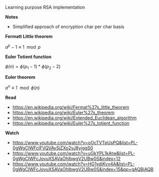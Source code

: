 Learning purpose RSA implementation

**Notes**
- Simplified approach of encryption char per char basis

**Fermatt Little theorem**

$`a^p-1 \equiv 1 \mod p`$


**Euler Totient function**

$`\phi (n) = \phi(p_1-1) * \phi(p_2-2)`$ 

**Euler theorem**

$`a^n \equiv 1\mod \phi (n)`$




**Read**

 - https://en.wikipedia.org/wiki/Fermat%27s_little_theorem
 - https://en.wikipedia.org/wiki/Euler%27s_theorem
 - https://en.wikipedia.org/wiki/Extended_Euclidean_algorithm
 - https://en.wikipedia.org/wiki/Euler%27s_totient_function

**Watch**

- https://www.youtube.com/watch?v=oOcTVTpUsPQ&list=PL-0gWgClWFcIFVQVAvSjZXo2vJ8yjggS0
- https://www.youtube.com/watch?v=uGkYPL1kAtw&list=PL-0gWgClWFcJovuXSAVaOhlbwgV2UBw0S&index=12
- https://www.youtube.com/watch?v=HG1ydiKvy4A&list=PL-0gWgClWFcJovuXSAVaOhlbwgV2UBw0S&index=15&pp=gAQBiAQB
